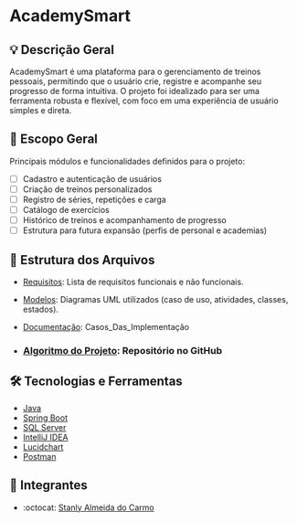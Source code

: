 # AcademySmart

## 💡 Descrição Geral
AcademySmart é uma plataforma para o gerenciamento de treinos pessoais, permitindo que o usuário crie, registre e acompanhe seu progresso de forma intuitiva. O projeto foi idealizado para ser uma ferramenta robusta e flexível, com foco em uma experiência de usuário simples e direta.

## 📌 Escopo Geral
Principais módulos e funcionalidades definidos para o projeto:

- [ ] Cadastro e autenticação de usuários
- [ ] Criação de treinos personalizados
- [ ] Registro de séries, repetições e carga
- [ ] Catálogo de exercícios
- [ ] Histórico de treinos e acompanhamento de progresso
- [ ] Estrutura para futura expansão (perfis de personal e academias)

## 📁 Estrutura dos Arquivos
- [Requisitos](/docs/Requisitos.md): Lista de requisitos funcionais e não funcionais.
- [Modelos](/docs/Diagramas): Diagramas UML utilizados (caso de uso, atividades, classes, estados). 
- [Documentação](/docs/Documentação/Casos_Das_Implementação): Casos_Das_Implementação

-  ### [Algoritmo do Projeto](https://github.com/Stanly1BR/projetoAcademy): Repositório no GitHub

## 🛠️ Tecnologias e Ferramentas
- [Java](https://www.java.com/pt-br/download/help/whatis_java.html)
- [Spring Boot](https://spring.io/projects/spring-boot)
- [SQL Server](https://www.microsoft.com/en-us/sql-server/sql-server-downloads)
- [IntelliJ IDEA](https://www.jetbrains.com/pt-br/idea)
- [Lucidchart](https://www.lucidchart.com/)
- [Postman](https://www.postman.com/)

## 👥 Integrantes
- :octocat: [Stanly Almeida do Carmo](https://github.com/Stanly1BR/)
